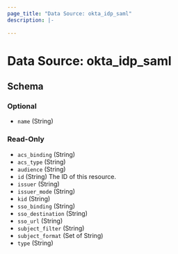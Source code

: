 ```yaml
---
page_title: "Data Source: okta_idp_saml"
description: |-
  
---
```


# Data Source: okta_idp_saml





<!-- schema generated by tfplugindocs -->
## Schema

### Optional

- `name` (String)

### Read-Only

- `acs_binding` (String)
- `acs_type` (String)
- `audience` (String)
- `id` (String) The ID of this resource.
- `issuer` (String)
- `issuer_mode` (String)
- `kid` (String)
- `sso_binding` (String)
- `sso_destination` (String)
- `sso_url` (String)
- `subject_filter` (String)
- `subject_format` (Set of String)
- `type` (String)


